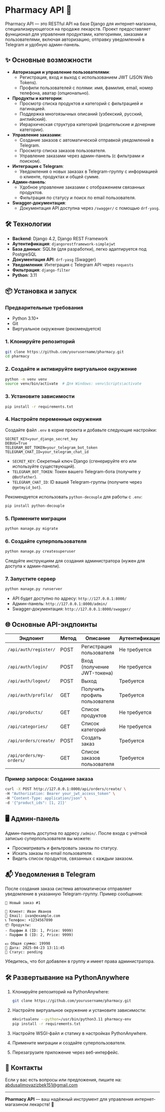 # Pharmacy API 🏥

Pharmacy API — это RESTful API на базе Django для интернет-магазина, специализирующегося на продаже лекарств. Проект предоставляет функционал для управления продуктами, категориями, заказами и пользователями, включая авторизацию, отправку уведомлений в Telegram и удобную админ-панель.

## ✨ Основные возможности

- **Авторизация и управление пользователями**:
  - Регистрация, вход и выход с использованием JWT (JSON Web Tokens).
  - Профили пользователей с полями: имя, фамилия, email, номер телефона, аватар (опционально).
- **Продукты и категории**:
  - Просмотр списка продуктов и категорий с фильтрацией и пагинацией.
  - Поддержка многоязычных описаний (узбекский, русский, английский).
  - Иерархическая структура категорий (родительские и дочерние категории).
- **Управление заказами**:
  - Создание заказов с автоматической отправкой уведомлений в Telegram.
  - Просмотр списка заказов пользователя.
  - Управление заказами через админ-панель (с фильтрами и поиском).
- **Интеграция с Telegram**:
  - Уведомления о новых заказах в Telegram-группу с информацией о клиенте, продуктах и общей сумме.
- **Админ-панель**:
  - Удобное управление заказами с отображением связанных продуктов.
  - Фильтрация по статусу и поиск по email пользователя.
- **Swagger-документация**:
  - Документация API доступна через `/swagger/` с помощью `drf-yasg`.

## 🛠 Технологии

- **Backend**: Django 4.2, Django REST Framework
- **Аутентификация**: `djangorestframework-simplejwt`
- **База данных**: SQLite (для разработки), легко адаптируется под PostgreSQL
- **Документация API**: `drf-yasg` (Swagger)
- **Уведомления**: Интеграция с Telegram API через `requests`
- **Фильтрация**: `django-filter`
- **Python**: 3.11

## 📦 Установка и запуск

### Предварительные требования

- Python 3.10+
- Git
- Виртуальное окружение (рекомендуется)

### 1. Клонируйте репозиторий

```bash
git clone https://github.com/yourusername/pharmacy.git
cd pharmacy
```

### 2. Создайте и активируйте виртуальное окружение

```bash
python -m venv venv
source venv/bin/activate  # Для Windows: venv\Scripts\activate
```

### 3. Установите зависимости

```bash
pip install -r requirements.txt
```

### 4. Настройте переменные окружения

Создайте файл `.env` в корне проекта и добавьте следующие настройки:

```env
SECRET_KEY=your_django_secret_key
DEBUG=True
TELEGRAM_BOT_TOKEN=your_telegram_bot_token
TELEGRAM_CHAT_ID=your_telegram_chat_id
```

- `SECRET_KEY`: Секретный ключ Django (сгенерируйте его или используйте существующий).
- `TELEGRAM_BOT_TOKEN`: Токен вашего Telegram-бота (получите у `@BotFather`).
- `TELEGRAM_CHAT_ID`: ID вашей Telegram-группы (получите через `@getmyid_bot`).

Рекомендуется использовать `python-decouple` для работы с `.env`:

```bash
pip install python-decouple
```

### 5. Примените миграции

```bash
python manage.py migrate
```

### 6. Создайте суперпользователя

```bash
python manage.py createsuperuser
```

Следуйте инструкциям для создания администратора (нужен для доступа к админ-панели).

### 7. Запустите сервер

```bash
python manage.py runserver
```

- API будет доступно по адресу: `http://127.0.0.1:8000/`
- Админ-панель: `http://127.0.0.1:8000/admin/`
- Swagger-документация: `http://127.0.0.1:8000/swagger/`

## 🌐 Основные API-эндпоинты

| Эндпоинт | Метод | Описание | Аутентификация |
| --- | --- | --- | --- |
| `/api/auth/register/` | POST | Регистрация пользователя | Не требуется |
| `/api/auth/login/` | POST | Вход (получение JWT-токена) | Не требуется |
| `/api/auth/logout/` | POST | Выход | Требуется |
| `/api/auth/profile/` | GET | Получить профиль пользователя | Требуется |
| `/api/products/` | GET | Список продуктов | Не требуется |
| `/api/categories/` | GET | Список категорий | Не требуется |
| `/api/orders/create/` | POST | Создать заказ | Требуется |
| `/api/orders/my-orders/` | GET | Список заказов пользователя | Требуется |

### Пример запроса: Создание заказа

```bash
curl -X POST http://127.0.0.1:8000/api/orders/create/ \
-H "Authorization: Bearer your_jwt_access_token" \
-H "Content-Type: application/json" \
-d '{"product_ids": [1, 2]}'
```

## 🖥 Админ-панель

Админ-панель доступна по адресу `/admin/`. После входа с учётной записью суперпользователя вы можете:

- Просматривать и фильтровать заказы по статусу.
- Искать заказы по email пользователя.
- Видеть список продуктов, связанных с каждым заказом.

## 📬 Уведомления в Telegram

После создания заказа система автоматически отправляет уведомление в указанную Telegram-группу. Пример сообщения:

```
🛒 Новый заказ #1

👤 Клиент: Иван Иванов
📧 Email: ivan@example.com
📞 Телефон: +1234567890
📦 Продукты:
- Парфюм A (ID: 1, Price: 9999)
- Парфюм B (ID: 2, Price: 9999)

💵 Общая сумма: 19998
📅 Дата: 2025-04-23 13:11:45
📢 Статус: pending
```

Убедитесь, что бот добавлен в группу и имеет права администратора.

## 🛠 Развертывание на PythonAnywhere

1. Клонируйте репозиторий на PythonAnywhere:

   ```bash
   git clone https://github.com/yourusername/pharmacy.git
   ```
2. Настройте виртуальное окружение и установите зависимости:

   ```bash
   mkvirtualenv --python=/usr/bin/python3.11 pharmacy-env
   pip install -r requirements.txt
   ```
3. Настройте WSGI-файл и статику в настройках PythonAnywhere.
4. Примените миграции и создайте суперпользователя.
5. Перезагрузите приложение через веб-интерфейс.


## 📧 Контакты

Если у вас есть вопросы или предложения, пишите на: abdusalimovazizbek151@gmail.com

---

**Pharmacy API** — ваш надёжный инструмент для управления интернет-магазином лекарств! 🚀
